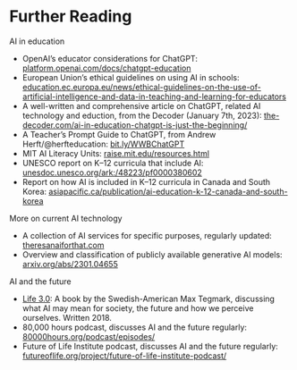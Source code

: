 # Further Reading
AI in education
* OpenAI’s educator considerations for ChatGPT: [platform.openai.com/docs/chatgpt-education][1]
* European Union’s ethical guidelines on using AI in schools: [education.ec.europa.eu/news/ethical-guidelines-on-the-use-of-artificial-intelligence-and-data-in-teaching-and-learning-for-educators][2]
* A well-written and comprehensive article on ChatGPT, related AI technology and eduction, from the Decoder (January 7th, 2023): [the-decoder.com/ai-in-education-chatgpt-is-just-the-beginning/][3]
* A Teacher’s Prompt Guide to ChatGPT, from Andrew Herft/@herfteducation: [bit.ly/WWBChatGPT][4]
* MIT AI Literacy Units: [raise.mit.edu/resources.html][5]
* UNESCO report on K–12 curricula that include AI: [unesdoc.unesco.org/ark:/48223/pf0000380602][6]
* Report on how AI is included in K–12 curricula in Canada and South Korea: [asiapacific.ca/publication/ai-education-k-12-canada-and-south-korea][7]

More on current AI technology
* A collection of AI services for specific purposes, regularly updated: [theresanaiforthat.com][8]
* Overview and classification of publicly available generative AI models: [arxiv.org/abs/2301.04655][9]

AI and the future
* [Life 3.0][10]: A book by the Swedish-American Max Tegmark, discussing what AI may mean for society, the future and how we perceive ourselves. Written 2018.
* 80,000 hours podcast, discusses AI and the future regularly: [80000hours.org/podcast/episodes/][11]
* Future of Life Institute podcast, discusses AI and the future regularly: [futureoflife.org/project/future-of-life-institute-podcast/][12]

[1]:	https://platform.openai.com/docs/chatgpt-education
[2]:	https://education.ec.europa.eu/news/ethical-guidelines-on-the-use-of-artificial-intelligence-and-data-in-teaching-and-learning-for-educators
[3]:	https://the-decoder.com/ai-in-education-chatgpt-is-just-the-beginning/
[4]:	https://bit.ly/WWBChatGPT
[5]:	https://raise.mit.edu/resources.html
[6]:	https://unesdoc.unesco.org/ark:/48223/pf0000380602
[7]:	https://www.asiapacific.ca/publication/ai-education-k-12-canada-and-south-korea
[8]:	https://theresanaiforthat.com/
[9]:	https://arxiv.org/abs/2301.04655
[10]:	https://en.wikipedia.org/wiki/Life_3.0
[11]:	https://80000hours.org/podcast/episodes/
[12]:	https://futureoflife.org/project/future-of-life-institute-podcast/